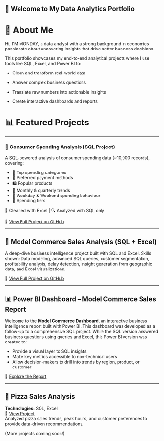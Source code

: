 ##                             👋 Welcome to My Data Analytics Portfolio
#                                             🚀 About Me
Hi, I'M MONDAY, a data analyst with a strong background in economics passionate about uncovering insights that drive better business decisions.

This portfolio showcases my end-to-end analytical projects where I use tools like SQL, Excel, and Power BI to:

- Clean and transform real-world data

- Answer complex business questions
  
- Translate raw numbers into actionable insights

- Create interactive dashboards and reports



# 📊 Featured Projects 

---

### 🧾 Consumer Spending Analysis (SQL Project)

A SQL-powered analysis of consumer spending data (~10,000 records), covering:

- 💸 Top spending categories
- 🏦 Preferred payment methods
- 🛍️ Popular products
- 📅 Monthly & quarterly trends
- 🧠 Weekday & Weekend spending behaviour
- 🏦 Spending tiers

🧹 Cleaned with Excel | 🔍 Analyzed with SQL only

🔗 [View Full Project on GitHub](https://github.com/MondayTheAnalyst/consumer-spending-sql)

---

## 🔹 Model Commerce Sales Analysis (SQL + Excel)
A deep-dive business intelligence project built with SQL and Excel.
Skills shown: Data modeling, advanced SQL queries, customer segmentation, profitability analysis, delay detection, Insight generation from geographic data, and Excel visualizations.

🔗 [View Full Project on GitHub](https://github.com/MondayTheAnalyst/Model-commerce-analysis)

---

## 📊 Power BI Dashboard – Model Commerce Sales Report

Welcome to the **Model Commerce Dashboard**, an interactive business intelligence report built with Power BI.
This dashboard was developed as a follow-up to a comprehensive SQL project. While the SQL version answered business questions using queries and Excel, this Power BI version was created to:

- Provide a visual layer to SQL insights
- Make key metrics accessible to non-technical users
- Allow decision-makers to drill into trends by region, product, or customer


 🔗 [Explore the Report](https://github.com/MondayTheAnalyst/Model-commerce-Dashboard)

---
 
## 🍕 Pizza Sales Analysis  
**Technologies:** SQL, Excel  
🔗 [View Project](https://github.com/MondayTheAnalyst/pizza-sales-analysis)  
Analyzed pizza sales trends, peak hours, and customer preferences to provide data-driven recommendations.  




(More projects coming soon!)
